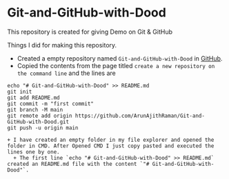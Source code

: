 # Git-and-GitHub-with-Dood

This repository is created for giving Demo on Git & GitHub

Things I did for making this repository.

+ Created a empty repository named `Git-and-GitHub-with-Dood` in [GitHub](https://github.com/new).
+ Copied the contents from the page titled `create a new repository on the command line` and the lines are 
```
echo "# Git-and-GitHub-with-Dood" >> README.md
git init
git add README.md
git commit -m "first commit"
git branch -M main
git remote add origin https://github.com/ArunAjithRaman/Git-and-GitHub-with-Dood.git
git push -u origin main

+ I have created an empty folder in my file explorer and opened the folder in CMD. After Opened CMD I just copy pasted and executed the lines one by one.
  + The first line `echo "# Git-and-GitHub-with-Dood" >> README.md` created an README.md file with the content `"# Git-and-GitHub-with-Dood"`.